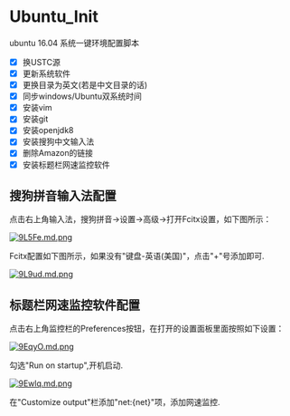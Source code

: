# Ubuntu_Init
ubuntu 16.04 系统一键环境配置脚本
- [x] 换USTC源
- [x] 更新系统软件
- [x] 更换目录为英文(若是中文目录的话)
- [x] 同步windows/Ubuntu双系统时间
- [x] 安装vim
- [x] 安装git
- [x] 安装openjdk8
- [x] 安装搜狗中文输入法
- [x] 删除Amazon的链接
- [x] 安装标题栏网速监控软件

## 搜狗拼音输入法配置

点击右上角输入法，搜狗拼音->设置->高级->打开Fcitx设置，如下图所示：

[![9L5Fe.md.png](https://s1.ax2x.com/2017/10/13/9L5Fe.md.png)](https://simimg.com/i/9L5Fe)

Fcitx配置如下图所示，如果没有"键盘-英语(美国)"，点击"+"号添加即可.

[![9L9ud.md.png](https://s1.ax2x.com/2017/10/13/9L9ud.md.png)](https://simimg.com/i/9L9ud)


## 标题栏网速监控软件配置

点击右上角监控栏的Preferences按钮，在打开的设置面板里面按照如下设置：

[![9EqyO.md.png](https://s1.ax2x.com/2017/10/13/9EqyO.md.png)](https://simimg.com/i/9EqyO)

勾选"Run on startup",开机启动.

[![9Ewlq.md.png](https://s1.ax2x.com/2017/10/13/9Ewlq.md.png)](https://simimg.com/i/9Ewlq)

在"Customize output"栏添加"net:{net}"项，添加网速监控.

